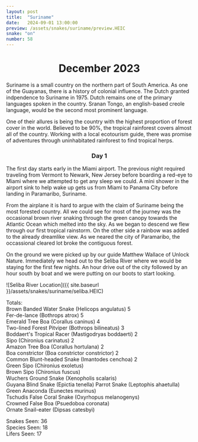 ```yaml
---
layout: post
title:  "Suriname"
date:   2024-09-01 13:00:00
preview: /assets/snakes/suriname/preview.HEIC
snake: "on"
number: 58
---
```


<div align = "center"><h1>December 2023</h1></div>

Suriname is a small country on the northern part of South America. As one of the Guayanas, there is a history of colonial influence. The Dutch granted indpendence to Suriname in 1975. Dutch remains one of the primary languages spoken in the country. Sranan Tongo, an english-based creole language, would be the second most prominent language.

One of their allures is being the country with the highest proportion of forest cover in the world. Believed to be 90%, the tropical rainforest covers almost all of the country. Working with a local ecotourism guide, there was promise of adventures through uninhabitated rainforest to find tropical herps.

<div align = "center"><h3>Day 1</h3></div>

The first day starts early in the Miami airport. The previous night required traveling from Vermont to Newark, New Jersey before boarding a red-eye to Miami where we attempted to get any sleep we could. A mini shower in the airport sink to help wake up gets us from Miami to Panama City before landing in Paramaribo, Suriname.

From the airplane it is hard to argue with the claim of Suriname being the most forested country. All we could see for most of the journey was the occasional brown river snaking through the green canopy towards the Atlantic Ocean which melted into the sky. As we began to descend we flew through our first tropical rainstorm. On the other side a rainbow was added to the already dreamlike view. As we neared the city of Paramaribo, the occassional cleared lot broke the contiguous forest.

On the ground we were picked up by our guide Matthew Wallace of Unlock Nature. Immediately we head out to the Seliba River where we would be staying for the first few nights. An hour drive out of the city followed by an hour south by boat and we were putting on our boots to start looking.

![Seliba River Location]({{ site.baseurl }}/assets/snakes/suriname/seliba.HEIC)

Totals:   
Brown Banded Water Snake (Helicops angulatus) 5  
Fer-de-lance (Bothrops atrox) 5   
Emerald Tree Boa (Corallus caninus) 4   
Two-lined Forest Pitviper (Bothrops bilineatus) 3   
Boddaert's Tropical Racer (Mastigodryas boddaerti) 2   
Sipo (Chironius carinatus) 2   
Amazon Tree Boa (Corallus hortulana) 2   
Boa constrictor (Boa constrictor constrictor) 2   
Common Blunt-headed Snake (Imantodes cenchoa) 2   
Green Sipo (Chironius exoletus)   
Brown Sipo (Chironius fuscus)   
Wuchers Ground Snake (Xenopholis scalaris)   
Guyana Blind Snake (Epictia tenella) 
Parrot Snake (Leptophis ahaetulla)   
Green Anaconda (Eunectes murinus)   
Tschudis False Coral Snake (Oxyrhopus melanogenys)   
Crowned False Boa (Psuedoboa coronata)   
Ornate Snail-eater (Dipsas catesbyi)

Snakes Seen: 36   
Species Seen: 18   
Lifers Seen: 17